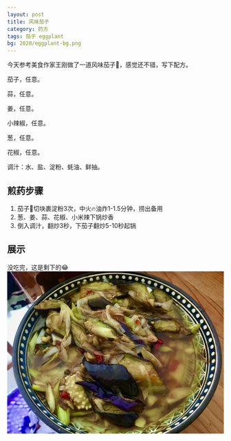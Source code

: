 ```yaml
---
layout: post
title: 风味茄子
category: 药方
tags: 茄子 eggplant
bg: 2020/eggplant-bg.png
---
```

今天参考美食作家王刚做了一道风味茄子🍆，感觉还不错，写下配方。

茄子，任意。

蒜，任意。

姜，任意。

小辣椒，任意。

葱，任意。

花椒，任意。

调汁：水、盐、淀粉、蚝油、鲜抽。

## 煎药步骤
1. 茄子🍆切块裹淀粉3次，中火🔥油炸1-1.5分钟，捞出备用
2. 葱、姜、蒜、花椒、小米辣下锅炒香
3. 倒入调汁，翻炒3秒，下茄子翻炒5-10秒起锅

## 展示
没吃完，这是剩下的😂
![eggplant](/assets/2020/eggplant.jpeg)